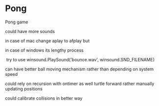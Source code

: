 # Pong

Pong game

could have more sounds

in case of mac change aplay to afplay but 

in case of windows its lengthy process

​	try to use winsound.PlaySound('bounce.wav', winsound.SND_FILENAME)

can have better ball moving mechanism rather than depending on system speed 

could rely on recursion with ontimer as well turtle forward rather manually updating positions

could calibrate collisions in better way